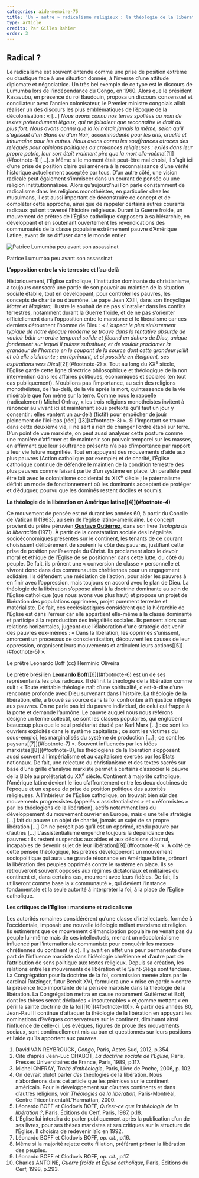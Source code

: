 ```yaml
---
categories: aide-memoire-75
title: 'Un « autre » radicalisme religieux : la théologie de la libération'
type: article
credits: Par Gilles Rahier
order: 3
---
```

## Radical ?

Le radicalisme est souvent entendu comme une prise de position extrême ou drastique face à une situation donnée, à l’inverse d’une attitude diplomate et négociatrice. Un très bel exemple de ce type est le discours de Lumumba lors de l’indépendance du Congo, en 1960. Alors que le président Kasavubu, en présence du roi Baudouin, proposa un discours consensuel et conciliateur avec l’ancien colonisateur, le Premier ministre congolais allait réaliser un des discours les plus emblématiques de l’époque de la décolonisation : « \[…] _Nous avons connu nos terres spoliées au nom de textes prétendument légaux, qui ne faisaient que reconnaître le droit du plus fort. Nous avons connu que la loi n’était jamais la même, selon qu’il s’agissait d’un Blanc ou d’un Noir, accommodante pour les uns, cruelle et inhumaine pour les autres. Nous avons connu les souffrances atroces des relégués pour opinions politiques ou croyances religieuses : exilés dans leur propre patrie, leur sort était vraiment pire que la mort elle-même_[\[1]](#footnote-1) \[…]. » Même si le moment était peut-être mal choisi, il s’agit ici d’une prise de position claire qui amènera à la reconnaissance d’une vérité historique actuellement acceptée par tous.
D’un autre côté, une vision radicale peut également s’immiscer dans un courant de pensée ou une religion institutionnalisée. Alors qu’aujourd’hui l’on parle constamment de radicalisme dans les religions monothéistes, en particulier chez les musulmans, il est aussi important de déconstruire ce concept et de compléter cette approche, ainsi que de rappeler certains autres courants radicaux qui ont traversé l’histoire religieuse. Durant la Guerre froide, un mouvement de prêtres de l’Église catholique s’opposera à sa hiérarchie, en développant et en soutenant ouvertement les revendications des communautés de la classe populaire extrêmement pauvre d’Amérique Latine, avant de se diffuser dans le monde entier.

![Patrice Lumumba peu avant son assassinat](/assets/uploads/am-75-_pp.6-7_rahier.jpg)

<span class="img-copyright">Patrice Lumumba peu avant son assassinat</span>

**L’opposition entre la vie terrestre et l’au-delà**

Historiquement, l’Église catholique, l’institution dominante du christianisme, a toujours consacré une partie de son pouvoir au maintien de la situation sociale établie, tout en développant, pour contrôler les pauvres, les concepts de charité ou d’aumône. Le pape Jean XXIII, dans son Encyclique _Mater et Magistra,_ illustre le souhait de ne pas s’installer dans les conflits terrestres, notamment durant la Guerre froide, et de ne pas s’orienter officiellement dans l’opposition entre le marxisme et le libéralisme car ces derniers détournent l’homme de Dieu : « _L’aspect le plus sinistrement typique de notre époque moderne se trouve dans la tentative absurde de vouloir bâtir un ordre temporel solide et fécond en dehors de Dieu, unique fondement sur lequel il puisse substituer, et de vouloir proclamer la grandeur de l’homme en le coupant de la source dont cette grandeur jaillit et où elle s’alimente ; en réprimant, et si possible en éteignant, ses aspirations vers Dieu_[\[2]](#footnote-2) ». Tout au long du XX<sup>e</sup> siècle, l’Église garde cette ligne directrice philosophique et théologique de la non intervention dans les affaires politiques, économiques et sociales (en tout cas publiquement).
N’oublions pas l’importance, au sein des religions monothéistes, de l’au-delà, de la vie après la mort, quintessence de la vie misérable que l’on mène sur la terre. Comme nous le rappelle (radicalement) Michel Onfray, « les trois religions monothéistes invitent à renoncer au vivant ici et maintenant sous prétexte qu’il faut un jour y consentir : elles vantent un au-delà (fictif) pour empêcher de jouir pleinement de l’ici-bas (réel) [\[3]](#footnote-3) ». Si l’important se trouve dans cette deuxième vie, il ne sert à rien de changer l’ordre établi sur terre. D’un point de vue marxiste, on peut aussi analyser cette posture comme une manière d’affirmer et de maintenir son pouvoir temporel sur les masses, en affirmant que leur souffrance présente n’a pas d’importance par rapport à leur vie future magnifiée. Tout en appuyant des mouvements d’aide aux plus pauvres (Action catholique par exemple) et de charité, l’Église catholique continue de défendre le maintien de la condition terrestre des plus pauvres comme faisant partie d’un système en place. Un parallèle peut être fait avec le colonialisme occidental du XIX<sup>e</sup> siècle ; le paternalisme définit un mode de fonctionnement où les dominants acceptent de protéger et d’éduquer, pourvu que les dominés restent dociles et soumis.

**La théologie de la libération en Amérique latine[\[4]](#footnote-4)**

Ce mouvement de pensée est né durant les années 60, à partir du Concile de Vatican II (1963), au sein de l’église latino-américaine. Le concept provient du prêtre péruvien [**Gustavo Gutiérrez**](https://fr.wikipedia.org/wiki/Gustavo_Guti%C3%A9rrez_Merino), dans son livre _Teología de la liberación_ (1971). À partir de la constatation sociale des inégalités socioéconomiques présentes sur le continent, les tenants de ce courant choisissent délibérément de soutenir le côté des pauvres, justifiant cette prise de position par l’exemple du Christ. Ils proclament alors le devoir moral et éthique de l’Église de se positionner dans cette lutte, du côté du peuple. De fait, ils prônent une « conversion de classe » personnelle et vivront donc dans des communautés chrétiennes pour un engagement solidaire. Ils défendent une médiation de l’action, pour aider les pauvres à en finir avec l’oppression, mais toujours en accord avec le plan de Dieu.
La théologie de la libération s’oppose ainsi à la doctrine dominante au sein de l’Église catholique (que nous avons vue plus haut) et propose un projet de libération des populations opprimées, projet purement terrestre et matérialiste. De fait, ces ecclésiastiques considèrent que la hiérarchie de l’Église est dans l’erreur car elle appartient elle-même à la classe dominante et participe à la reproduction des inégalités sociales. Ils pensent alors aux relations horizontales, jugeant que l’élaboration d’une stratégie doit venir des pauvres eux-mêmes : « Dans la libération, les opprimés s’unissent, amorcent un processus de conscientisation, découvrent les causes de leur oppression, organisent leurs mouvements et articulent leurs actions[\[5]](#footnote-5) ».

Le prêtre Leonardo Boff (cc) Hermínio Oliveira

Le prêtre brésilien [**Leonardo Boff**](https://fr.wikipedia.org/wiki/Leonardo_Boff)[\[6]](#footnote-6) est un de ses représentants les plus radicaux. Il définit la théologie de la libération comme suit : « Toute véritable théologie naît d’une spiritualité, c'est-à-dire d’une rencontre profonde avec Dieu survenant dans l’histoire. La théologie de la libération, elle, a trouvé sa source dans la foi confrontée à l’injustice infligée aux pauvres. On ne parle pas ici du pauvre individuel, de celui qui frappe à la porte et demande l’aumône. Le pauvre auquel nous nous référons désigne un terme collectif, ce sont les classes populaires, qui englobent beaucoup plus que le seul prolétariat étudié par Karl Marx \[…] : ce sont les ouvriers exploités dans le système capitaliste ; ce sont les victimes du sous-emploi, les marginalisés du système de production \[…] ; ce sont les paysans[\[7]](#footnote-7) ».
Souvent influencés par les idées marxistes[\[8]](#footnote-8), les théologiens de la libération s’opposent aussi souvent à l’impérialisme et au capitalisme exercés par les États nationaux. De fait, une relecture du christianisme et des textes sacrés sur base d’une grille d’analyse marxiste permet à certains d’associer le pauvre de la Bible au prolétariat du XX<sup>e</sup> siècle. Continent à majorité catholique, l’Amérique latine devient le lieu d’affrontement entre les deux doctrines de l’époque et un espace de prise de position politique des autorités religieuses.
À l’intérieur de l’Église catholique, on trouvait bien sûr des mouvements progressistes (appelés « assistentialistes » et « réformistes » par les théologiens de la libération), actifs notamment lors du développement du mouvement ouvrier en Europe, mais « une telle stratégie \[…] fait du pauvre un objet de charité, jamais un sujet de sa propre libération \[…] On ne perçoit pas qu’il est un opprimé, rendu pauvre par d’autres \[…] L’assistentialisme engendre toujours la dépendance des pauvres : ils restent suspendus aux aides et aux décisions d’autrui, incapables de devenir sujet de leur libération[\[9]](#footnote-9) ».
À côté de cette pensée théologique, les prêtres développeront un mouvement sociopolitique qui aura une grande résonance en Amérique latine, prônant la libération des peuples opprimés contre le système en place. Ils se retrouveront souvent opposés aux régimes dictatoriaux et militaires du continent et, dans certains cas, mourront avec leurs fidèles. De fait, ils utiliseront comme base la « communauté », qui devient l’instance fondamentale et la seule autorité à interpréter la foi, à la place de l’Église catholique.

**Les critiques de l’Église : marxisme et radicalisme**

Les autorités romaines considérèrent qu’une classe d’intellectuels, formée à l’occidentale, imposait une nouvelle idéologie mêlant marxisme et religion. Ils estimèrent que ce mouvement d’émancipation populaire ne venait pas du peuple lui-même mais de ces intellectuels, menant un néocolonialisme influencé par l’internationale communiste pour conquérir les masses chrétiennes du continent (sic). Il y avait en effet une peur permanente d’une part de l’influence marxiste dans l’idéologie chrétienne et d’autre part de l’attribution de sens politique aux textes religieux.
Depuis sa création, les relations entre les mouvements de libération et le Saint-Siège sont tendues. La Congrégation pour la doctrine de la foi, commission menée alors par le cardinal Ratzinger, futur Benoît XVI, formulera une « mise en garde » contre la présence trop importante de la pensée marxiste dans la théologie de la libération. La Congrégation mettra en cause notamment Gutiérrez et Boff, dont les thèses seront déclarées « insoutenables » et comme mettant « en péril la sainte doctrine de la foi[\[10]](#footnote-10)».
À partir des années 80, Jean-Paul II continue d’attaquer la théologie de la libération en appuyant les nominations d’évêques conservateurs sur le continent, diminuant ainsi l’influence de celle-ci. Les évêques, figures de proue des mouvements sociaux, sont continuellement mis au ban et questionnés sur leurs positions et l’aide qu’ils apportent aux pauvres.

1. David VAN REYBROUCK, _Congo_, Paris, Actes Sud, 2012, p.354.
2. Cité d’après Jean-Luc CHABOT, _La doctrine sociale de l’Eglise_, Paris, Presses Universitaires de France, Paris, 1989, p.117.
3. Michel ONFRAY, _Traité d’athéologie_, Paris, Livre de Poche, 2006, p. 102.
4. On devrait plutôt parler _des_ théologies de la libération. Nous n’aborderons dans cet article que les prémices sur le continent américain. Pour le développement sur d’autres continents et dans d’autres religions, voir _Théologies de la libération_, Paris-Montréal, Centre Tricontinental/L’Harmattan, 2000.
5. Léonardo BOFF et Clodovis BOFF, _Qu’est-ce que la théologie de la libération ?_, Paris, Éditions du Cerf, Paris, 1987, p.18.
6. L’Église lui interdira de parler publiquement après la publication d’un de ses livres, pour ses thèses marxistes et ses critiques sur la structure de l’Église. Il choisira de redevenir laïc en 1992.
7. Léonardo BOFF et Clodovis BOFF, _op. cit._, p.16.
8. Même si la majorité rejette cette filiation, préférant prôner la libération des peuples.
9. Léonardo BOFF et Clodovis BOFF, _op. cit._, p.17.
10. Charles ANTOINE, _Guerre froide et Église catholique,_ Paris, Éditions du Cerf, 1998, p.293.

